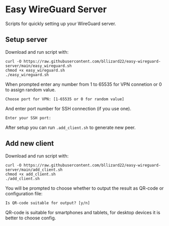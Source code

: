 # Easy WireGuard Server
Scripts for quickly setting up your WireGuard server.

## Setup server
Download and run script with:
```
curl -O https://raw.githubusercontent.com/bllizard22/easy-wireguard-server/main/easy_wireguard.sh
chmod +x easy_wireguard.sh
./easy_wireguard.sh
```

When prompted enter any number from 1 to 65535 for VPN connetion or 0 to assign random value.

`Choose port for VPN: [1-65535 or 0 for random value]`

And enter port number for SSH connection (if you use one).

`Enter your SSH port: `

After setup you can run `.add_client.sh` to generate new peer.

## Add new client
Download and run script with:
```
curl -O https://raw.githubusercontent.com/bllizard22/easy-wireguard-server/main/add_client.sh
chmod +x add_client.sh
./add_client.sh
```
You will be prompted to choose whether to output the result as QR-code or configuration file:

`Is QR-code suitable for output? [y/n]`

QR-code is suitable for smartphones and tablets, for desktop devices it is better to choose config.